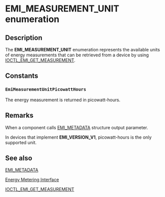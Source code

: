 # EMI_MEASUREMENT_UNIT enumeration

## Description

The **EMI_MEASUREMENT_UNIT** enumeration represents the available units of energy measurements that can be retrieved from a device by using [IOCTL_EMI_GET_MEASUREMENT](https://learn.microsoft.com/windows/desktop/api/emi/ni-emi-ioctl_emi_get_measurement).

## Constants

### `EmiMeasurementUnitPicowattHours`

The energy measurement is returned in picowatt-hours.

## Remarks

When a component calls [EMI_METADATA](https://learn.microsoft.com/windows/win32/api/emi/ns-emi-emi_metadata_v1) structure output parameter.

In devices that implement **EMI_VERSION_V1**, picowatt-hours is the only supported unit.

## See also

[EMI_METADATA](https://learn.microsoft.com/windows/win32/api/emi/ns-emi-emi_metadata_v1)

[Energy Metering Interface](https://learn.microsoft.com/windows-hardware/drivers/powermeter/energy-meter-interface)

[IOCTL_EMI_GET_MEASUREMENT](https://learn.microsoft.com/windows/desktop/api/emi/ni-emi-ioctl_emi_get_measurement)